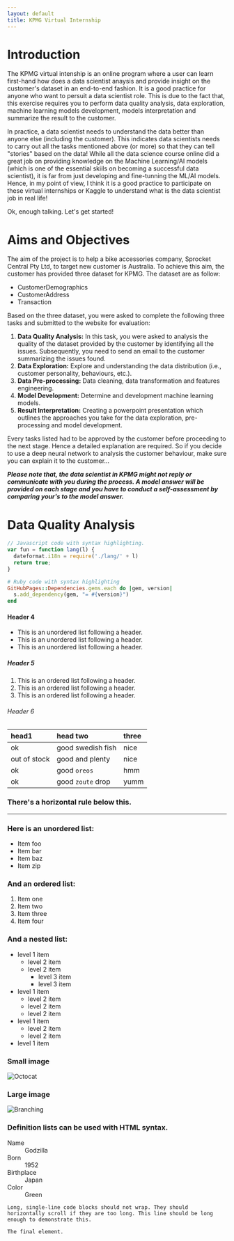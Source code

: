 ```yaml
---
layout: default
title: KPMG Virtual Internship
---
```


# Introduction
The KPMG virtual intenship is an online program where a user can learn first-hand how does a data scientist anaysis and provide insight on the customer's dataset in an end-to-end fashion. It is a good practice for anyone who want to persuit a data scientist role. This is due to the fact that, this exercise requires you to perform data quality analysis, data exploration, machine learning models development, models interpretation and summarize the result to the customer.

In practice, a data scientist needs to understand the data better than anyone else (including the customer). This indicates data scientists needs to carry out all the tasks mentioned above (or more) so that they can tell "stories" based on the data! While all the data science course online did a great job on providing knowledge on the Machine Learning/AI models (which is one of the essential skiils on becoming a successful data scientist), it is far from just developing and fine-tunning the ML/AI models. Hence, in my point of view, I think it is a good practice to participate on these virtual internships or Kaggle to understand what is the data scientist job in real life!

Ok, enough talking. Let's get started!

# Aims and Objectives
The aim of the project is to help a bike accessories company, Sprocket Central Pty Ltd, to target new customer is Australia.
To achieve this aim, the customer has provided three dataset for KPMG. The dataset are as follow:
* CustomerDemographics
* CustomerAddress
* Transaction

Based on the three dataset, you were asked to complete the following three tasks and submitted to the website for evaluation:
1. **Data Quality Analysis:** In this task, you were asked to analysis the quality of the dataset provided by the customer by identifying all the issues. Subsequently, you need to send an email to the customer summarizing the issues found.
2. **Data Exploration:** Explore and understanding the data distribution (i.e., customer personality, behaviours, etc.).
3. **Data Pre-processing:** Data cleaning, data transformation and features engineering. 
4. **Model Development:** Determine and development machine learning models.
5. **Result Interpretation:** Creating a powerpoint presentation which outlines the approaches you take for the data exploration, pre-processing and model development. 

Every tasks listed had to be approved by the customer before proceeding to the next stage. Hence a detailed explanation are required. 
So if you decide to use a deep neural network to analysis the customer behaviour, make sure you can explain it to the customer...    

***Please note that, the data scientist in KPMG might not reply or communicate with you during the process. A model answer will be provided on each stage and you have to conduct a self-assessment by comparing your's to the model answer.***

# Data Quality Analysis

```js
// Javascript code with syntax highlighting.
var fun = function lang(l) {
  dateformat.i18n = require('./lang/' + l)
  return true;
}
```

```ruby
# Ruby code with syntax highlighting
GitHubPages::Dependencies.gems.each do |gem, version|
  s.add_dependency(gem, "= #{version}")
end
```

#### Header 4

*   This is an unordered list following a header.
*   This is an unordered list following a header.
*   This is an unordered list following a header.

##### Header 5

1.  This is an ordered list following a header.
2.  This is an ordered list following a header.
3.  This is an ordered list following a header.

###### Header 6

| head1        | head two          | three |
|:-------------|:------------------|:------|
| ok           | good swedish fish | nice  |
| out of stock | good and plenty   | nice  |
| ok           | good `oreos`      | hmm   |
| ok           | good `zoute` drop | yumm  |

### There's a horizontal rule below this.

* * *

### Here is an unordered list:

*   Item foo
*   Item bar
*   Item baz
*   Item zip

### And an ordered list:

1.  Item one
1.  Item two
1.  Item three
1.  Item four

### And a nested list:

- level 1 item
  - level 2 item
  - level 2 item
    - level 3 item
    - level 3 item
- level 1 item
  - level 2 item
  - level 2 item
  - level 2 item
- level 1 item
  - level 2 item
  - level 2 item
- level 1 item

### Small image

![Octocat](https://github.githubassets.com/images/icons/emoji/octocat.png)

### Large image

![Branching](https://guides.github.com/activities/hello-world/branching.png)


### Definition lists can be used with HTML syntax.

<dl>
<dt>Name</dt>
<dd>Godzilla</dd>
<dt>Born</dt>
<dd>1952</dd>
<dt>Birthplace</dt>
<dd>Japan</dd>
<dt>Color</dt>
<dd>Green</dd>
</dl>

```
Long, single-line code blocks should not wrap. They should horizontally scroll if they are too long. This line should be long enough to demonstrate this.
```

```
The final element.
```
